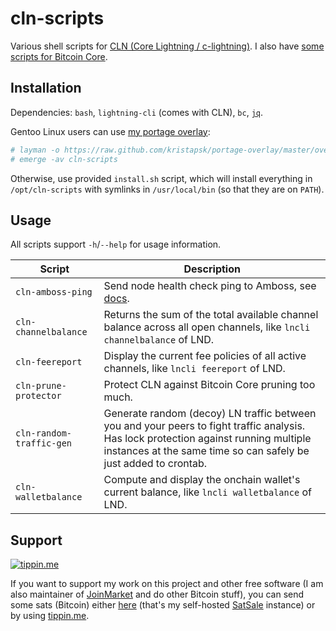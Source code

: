 # cln-scripts

Various shell scripts for [CLN (Core Lightning / c-lightning)](https://github.com/ElementsProject/lightning). I also have [some scripts for Bitcoin Core](https://github.com/kristapsk/bitcoin-scripts).

## Installation

Dependencies: `bash`, `lightning-cli` (comes with CLN), `bc`, [`jq`](https://github.com/stedolan/jq).

Gentoo Linux users can use [my portage overlay](https://github.com/kristapsk/portage-overlay):
```sh
# layman -o https://raw.github.com/kristapsk/portage-overlay/master/overlay.xml -L -a kristapsk
# emerge -av cln-scripts
```

Otherwise, use provided `install.sh` script, which will install everything in `/opt/cln-scripts` with symlinks in `/usr/local/bin` (so that they are on `PATH`).

## Usage

All scripts support `-h`/`--help` for usage information.

| Script | Description |
| --- | --- |
| `cln-amboss-ping` | Send node health check ping to Amboss, see [docs](https://docs.amboss.space/api/monitoring/health-checks). |
| `cln-channelbalance` | Returns the sum of the total available channel balance across all open channels, like `lncli channelbalance` of LND. |
| `cln-feereport` | Display the current fee policies of all active channels, like `lncli feereport` of LND. |
| `cln-prune-protector` | Protect CLN against Bitcoin Core pruning too much. |
| `cln-random-traffic-gen` | Generate random (decoy) LN traffic between you and your peers to fight traffic analysis. Has lock protection against running multiple instances at the same time so can safely be just added to crontab. |
| `cln-walletbalance` | Compute and display the onchain wallet's current balance, like `lncli walletbalance` of LND. |

## Support

[![tippin.me](https://badgen.net/badge/%E2%9A%A1%EF%B8%8Ftippin.me/@kristapsk/F0918E)](https://tippin.me/@kristapsk)

If you want to support my work on this project and other free software (I am also maintainer of [JoinMarket](https://github.com/JoinMarket-Org/joinmarket-clientserver) and do other Bitcoin stuff), you can send some sats (Bitcoin) either [here](https://donate.kristapsk.lv/) (that's my self-hosted [SatSale](https://github.com/nickfarrow/SatSale) instance) or by using [tippin.me](https://tippin.me/@kristapsk).
